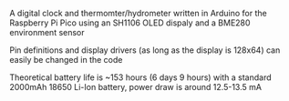 A digital clock and thermomter/hydrometer written in Arduino for the Raspberry Pi Pico using an SH1106 OLED dispaly and a BME280 environment sensor

Pin definitions and display drivers (as long as the display is 128x64) can easily be changed in the code

Theoretical battery life is ~153 hours (6 days 9 hours) with a standard 2000mAh 18650 Li-Ion battery, power draw is around 12.5-13.5 mA

